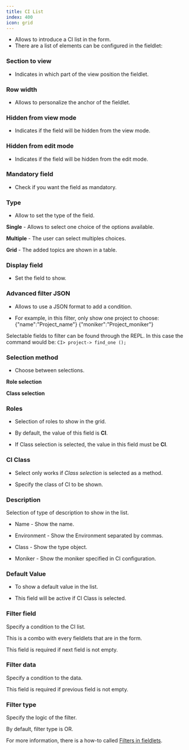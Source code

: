 ```yaml
---
title: CI List
index: 400
icon: grid
---
```

* Allows to introduce a CI list in the form.
* There are a list of elements can be configured in the fieldlet:


### Section to view
* Indicates in which part of the view position the fieldlet.


### Row width
* Allows to personalize the anchor of the fieldlet.


### Hidden from view mode
* Indicates if the field will be hidden from the view mode.


### Hidden from edit mode
* Indicates if the field will be hidden from the edit mode.


### Mandatory field
* Check if you want the field as mandatory.


### Type
* Allow to set the type of the field.  

**Single** - Allows to select one choice of the options available.

**Multiple** - The user can select multiples choices.

**Grid** - The added topics are shown in a table. 


### Display field
* Set the field to show.


### Advanced filter JSON
* Allows to use a JSON format to add a condition.

* For example, in this filter, only show one project to choose:
        {"name":"Project_name"}
        {"moniker":"Project_moniker"}

Selectable fields to filter can be found through the REPL. In this case the command would be: `CI> project-> find_one ();`


### Selection method
* Choose between selections.

**Role selection**


**Class selection**

### Roles

* Selection of roles to show in the grid.

* By default, the value of this field is **CI**.

* If Class selection is selected, the value in this field must be **CI**.


### CI Class

* Select only works if *Class selection* is selected as a method.

* Specify the class of CI to be shown.

### Description

Selection of type of description to show in the list.

* Name - Show the name.

* Environment - Show the Environment separated by commas.

* Class - Show the type object.

* Moniker - Show the moniker specified in CI configuration.

### Default Value

* To show a default value in the list.

* This field will be active if CI Class is selected.

### Filter field

Specify a condition to the CI list.

This is a combo with every fieldlets that are in the form.

This field is required if next field is not empty.

### Filter data

Specify a condition to the data.

This field is required if previous field is not empty.

### Filter type

Specify the logic of the filter.

By default, filter type is OR.

For more information, there is a how-to called [Filters in fieldlets](how-to/filter-fieldlet).

